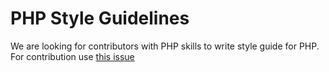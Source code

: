 # PHP Style Guidelines

We are looking for contributors with PHP skills to write style guide for PHP. For contribution use [this issue](https://github.com/ValentinKarnaukhov/OpenCodeConform/issues/6)